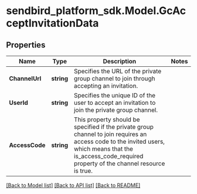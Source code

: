 
# sendbird_platform_sdk.Model.GcAcceptInvitationData

## Properties

Name | Type | Description | Notes
------------ | ------------- | ------------- | -------------
**ChannelUrl** | **string** | Specifies the URL of the private group channel to join through accepting an invitation. | 
**UserId** | **string** | Specifies the unique ID of the user to accept an invitation to join the private group channel. | 
**AccessCode** | **string** | This property should be specified if the private group channel to join requires an access code to the invited users, which means that the is_access_code_required property of the channel resource is true. | 

[[Back to Model list]](../README.md#documentation-for-models)
[[Back to API list]](../README.md#documentation-for-api-endpoints)
[[Back to README]](../README.md)

